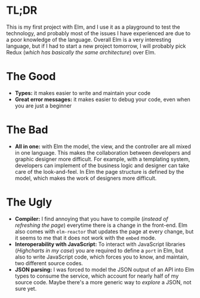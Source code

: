 # TL;DR

This is my first project with Elm, and I use it as a playground to test the technology, and probably most of the issues I have experienced 
are due to a poor knowledge of the language. Overall Elm is a very interesting language, but if I had to start a new project tomorrow, 
I will probably pick Redux (_which has basically the same architecture_) over Elm.

# The Good

* **Types:** it makes easier to write and maintain your code
* **Great error messages:** it makes easier to debug your code, even when you are just a beginner

# The Bad

* **All in one:** with Elm the model, the view, and the controller are all mixed in one language. This makes the collaboration between 
developers and graphic designer more difficult. For example, with a templating system, developers can implement of the business 
logic and designer can take care of the look-and-feel. In Elm the page structure is defined by the model, which makes the work of 
designers more difficult.

# The Ugly

* **Compiler:** I find annoying that you have to compile (_instead of refreshing the page_) everytime there is a change in the 
front-end. Elm also comes with `elm-reactor` that updates the page at every change, but it seems to me that it does not work 
with the `embed` mode.
* **Interoperability with JavaScript:** To interact with JavaScript libraries (_Highcharts in my case_) you are required to define 
a `port` in Elm, but also to write JavaScript code, which forces you to know, and maintain, two different source codes.
* **JSON parsing:** I was forced to model the JSON output of an API into Elm types to consume the service, which account for nearly 
half of my source code. Maybe there's a more generic way to _explore_ a JSON, not sure yet.
